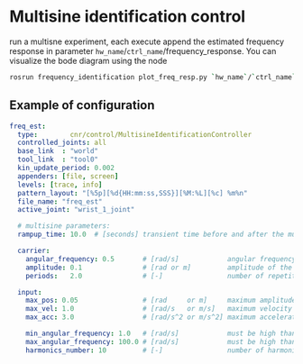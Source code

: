 # Multisine identification control

run a multisne experiment, each execute append the estimated frequency response in parameter `hw_name`/`ctrl_name`/frequency_response.
You can visualize the bode diagram using the node

```sh
rosrun frequency_identification plot_freq_resp.py `hw_name`/`ctrl_name`
```

## Example of configuration

```yaml
freq_est:
  type:        cnr/control/MultisineIdentificationController
  controlled_joints: all
  base_link  : "world"
  tool_link  : "tool0"
  kin_update_period: 0.002
  appenders: [file, screen]
  levels: [trace, info]
  pattern_layout: "[%5p][%d{HH:mm:ss,SSS}][%M:%L][%c] %m%n"
  file_name: "freq_est"
  active_joint: "wrist_1_joint"

  # multisine parameters:
  rampup_time: 10.0  # [seconds] transient time before and after the multisine signal.

  carrier:
    angular_frequency: 0.5       # [rad/s]            angular frequency
    amplitude: 0.1               # [rad or m]         amplitude of the carrier
    periods:   2.0               # [-]                number of repetitions of the carriers (round using std::ceil)

  input:
    max_pos: 0.05                # [rad     or m]     maximum amplitude of the signal in position (deflection from the starting point)
    max_vel: 1.0                 # [rad/s   or m/s]   maximum velocity of the signal
    max_acc: 3.0                 # [rad/s^2 or m/s^2] maximum acceleration of the signal

    min_angular_frequency: 1.0   # [rad/s]            must be high than carrier/angular_frequency
    max_angular_frequency: 100.0 # [rad/s]            must be high than input/min_angular_frequency
    harmonics_number: 10         # [-]                number of harmonics in the multisine signal

```
